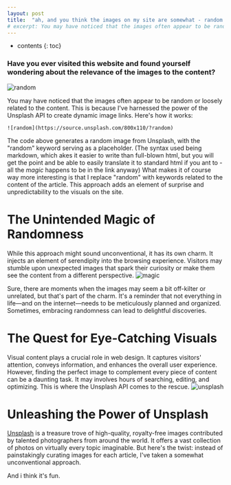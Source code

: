 ```yaml
---
layout: post
title:  "ah, and you think the images on my site are somewhat - random ??"
# excerpt: You may have noticed that the images often appear to be random or loosely related to the content. This is how and why:
---
```


* contents
{: toc}

### Have you ever visited this website and found yourself wondering about the relevance of the images to the content?
![random](https://source.unsplash.com/800x110/?random)

You may have noticed that the images often appear to be random or loosely related to the content. This is because I've harnessed the power of the Unsplash API to create dynamic image links. Here's how it works:

```
![random](https://source.unsplash.com/800x110/?random)
```
The code above generates a random image from Unsplash, with the "random" keyword serving as a placeholder. (The syntax used being markdown, which akes it easier to write than full-blown html, but you will get the point and be able to easily translate it to standard html if you ant to - all the *magic* happens to be in the link anyway) What makes it of course way more interesting is that I replace "random" with keywords related to the content of the article. This approach adds an element of surprise and unpredictability to the visuals on the site.
# The Unintended Magic of Randomness
While this approach might sound unconventional, it has its own charm. It injects an element of serendipity into the browsing experience. Visitors may stumble upon unexpected images that spark their curiosity or make them see the content from a different perspective.
![magic](https://source.unsplash.com/800x110/?magic)

Sure, there are moments when the images may seem a bit off-kilter or unrelated, but that's part of the charm. It's a reminder that not everything in life—and on the internet—needs to be meticulously planned and organized. Sometimes, embracing randomness can lead to delightful discoveries.
# The Quest for Eye-Catching Visuals
Visual content plays a crucial role in web design. It captures visitors' attention, conveys information, and enhances the overall user experience. However, finding the perfect image to complement every piece of content can be a daunting task. It may involves hours of searching, editing, and optimizing. This is where the Unsplash API comes to the rescue.
![unsplash](https://source.unsplash.com/800x110/?unsplash)
# Unleashing the Power of Unsplash
[Unsplash](unsplash.com) is a treasure trove of high-quality, royalty-free images contributed by talented photographers from around the world. It offers a vast collection of photos on virtually every topic imaginable. But here's the twist: instead of painstakingly curating images for each article, I've taken a somewhat unconventional approach. 

And i think it's fun.